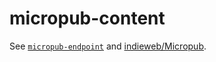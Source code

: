 # micropub-content

See [`micropub-endpoint`](https://github.com/muan/micropub-endpoint#micropub-endpoint) and [indieweb/Micropub](https://indieweb.org/Micropub).
